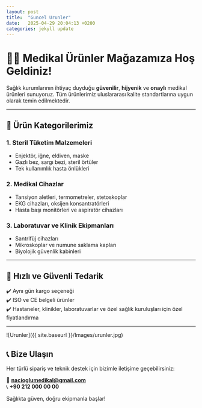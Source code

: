 ```yaml
---
layout: post
title:  "Guncel Urunler"
date:   2025-04-29 20:04:13 +0200
categories: jekyll update
---
```

# 👩‍⚕️ Medikal Ürünler Mağazamıza Hoş Geldiniz!

Sağlık kurumlarının ihtiyaç duyduğu **güvenilir**, **hijyenik** ve **onaylı** medikal ürünleri sunuyoruz. Tüm ürünlerimiz uluslararası kalite standartlarına uygun olarak temin edilmektedir.

---

## 🏥 Ürün Kategorilerimiz

### 1. **Steril Tüketim Malzemeleri**
- Enjektör, iğne, eldiven, maske
- Gazlı bez, sargı bezi, steril örtüler
- Tek kullanımlık hasta önlükleri

### 2. **Medikal Cihazlar**
- Tansiyon aletleri, termometreler, stetoskoplar
- EKG cihazları, oksijen konsantratörleri
- Hasta başı monitörleri ve aspiratör cihazları

### 3. **Laboratuvar ve Klinik Ekipmanları**
- Santrifüj cihazları
- Mikroskoplar ve numune saklama kapları
- Biyolojik güvenlik kabinleri

---

## 🚚 Hızlı ve Güvenli Tedarik

✔️ Aynı gün kargo seçeneği  
✔️ ISO ve CE belgeli ürünler  
✔️ Hastaneler, klinikler, laboratuvarlar ve özel sağlık kuruluşları için özel fiyatlandırma

---

<!-- *Elimizdeki urunlerden bir kare* -->
![Urunler]({{ site.baseurl }}/Images/urunler.jpg)



## 📞 Bize Ulaşın

Her türlü sipariş ve teknik destek için bizimle iletişime geçebilirsiniz:

📧 **nacioglumedikal@gmail.com**  
📞 **+90 212 000 00 00**

Sağlıkta güven, doğru ekipmanla başlar!
